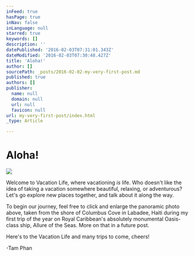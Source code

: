 ```yaml
---
inFeed: true
hasPage: true
inNav: false
inLanguage: null
starred: true
keywords: []
description: ''
datePublished: '2016-02-03T07:31:01.343Z'
dateModified: '2016-02-03T07:30:48.427Z'
title: 'Aloha!'
author: []
sourcePath: _posts/2016-02-02-my-very-first-post.md
published: true
authors: []
publisher:
  name: null
  domain: null
  url: null
  favicon: null
url: my-very-first-post/index.html
_type: Article

---
```

# Aloha!
![](https://s3-us-west-2.amazonaws.com/the-grid-img/p/88ffd4fcbf5bc09b443e96a7320ee5fca7aa6c10.jpg)

Welcome to Vacation Life, where vacationing _is_ life. Who doesn't like the idea of taking a vacation somewhere beautiful, relaxing, or adventurous? Let's go explore new places together, and talk about it along the way. 

To begin our journey, feel free to click and enlarge the panoramic photo above, taken from the shore of Columbus Cove in Labadee, Haiti during my first trip of the year on Royal Caribbean's absolutely monumental Oasis-class ship, Allure of the Seas. More on that in a future post.

Here's to the Vacation Life and many trips to come, cheers!

-Tam Phan